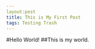 ```yaml
---
layout:post
title: This is My First Post
tags: Testing Trash
---
```

#Hello World!
##This is my world.
